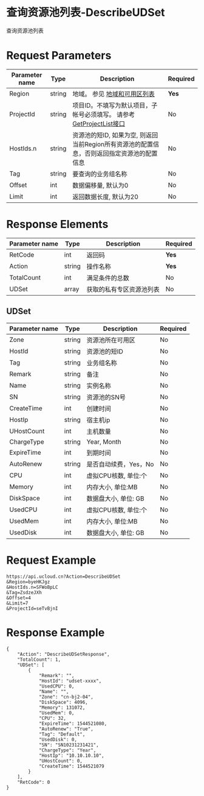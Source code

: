 # 查询资源池列表-DescribeUDSet

查询资源池列表

# Request Parameters
|Parameter name|Type|Description|Required|
|---|---|---|---|
|Region|string|地域。 参见 [地域和可用区列表](api/summary/regionlist)|**Yes**|
|ProjectId|string|项目ID。不填写为默认项目，子帐号必须填写。 请参考[GetProjectList接口](api/summary/get_project_list)|No|
|HostIds.n|string|资源池的短ID, 如果为空, 则返回当前Region所有资源池的配置信息，否则返回指定资源池的配置信息|No|
|Tag|string|要查询的业务组名称|No|
|Offset|int|数据偏移量, 默认为0|No|
|Limit|int|返回数据长度, 默认为20|No|

# Response Elements
|Parameter name|Type|Description|Required|
|---|---|---|---|
|RetCode|int|返回码|**Yes**|
|Action|string|操作名称|**Yes**|
|TotalCount|int|满足条件的总数|No|
|UDSet|array|获取的私有专区资源池列表|No|

## UDSet
|Parameter name|Type|Description|Required|
|---|---|---|---|
|Zone|string|资源池所在可用区|No|
|HostId|string|资源池的短ID|No|
|Tag|string|业务组名称|No|
|Remark|string|备注|No|
|Name|string|实例名称|No|
|SN|string|资源池的SN号|No|
|CreateTime|int|创建时间|No|
|HostIp|string|宿主机ip|No|
|UHostCount|int|主机数量|No|
|ChargeType|string|Year, Month|No|
|ExpireTime|int|到期时间|No|
|AutoRenew|string|是否自动续费，Yes，No|No|
|CPU|int|虚拟CPU核数, 单位:个|No|
|Memory|int|内存大小, 单位:MB|No|
|DiskSpace|int|数据盘大小, 单位: GB|No|
|UsedCPU|int|虚拟CPU核数, 单位:个|No|
|UsedMem|int|内存大小, 单位:MB|No|
|UsedDisk|int|数据盘大小, 单位: GB|No|

# Request Example
```
https://api.ucloud.cn?Action=DescribeUDSet
&Region=byeHKJgz
&HostIds.n=SFWoBpLC
&Tag=ZsdzeJXh
&Offset=4
&Limit=7
&ProjectId=seTvBjnI
```

# Response Example
```
{
    "Action": "DescribeUDSetResponse", 
    "TotalCount": 1, 
    "UDSet": [
        {
            "Remark": "", 
            "HostId": "udset-xxxx", 
            "UsedCPU": 0, 
            "Name": "", 
            "Zone": "cn-bj2-04", 
            "DiskSpace": 4096, 
            "Memory": 131072, 
            "UsedMem": 0, 
            "CPU": 32, 
            "ExpireTime": 1544521080, 
            "AutoRenew": "True", 
            "Tag": "Default", 
            "UsedDisk": 0, 
            "SN": "SN10231231421", 
            "ChargeType": "Year", 
            "HostIp": "10.10.10.10", 
            "UHostCount": 0, 
            "CreateTime": 1544521079
        }
    ], 
    "RetCode": 0
}
```


